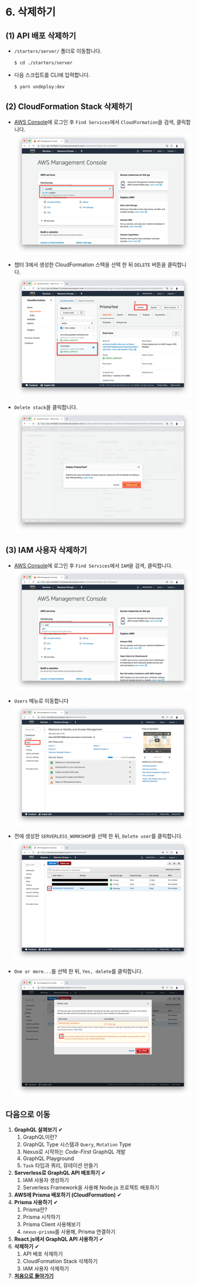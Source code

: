# 6. 삭제하기

## (1) API 배포 삭제하기
- `/starters/server/` 폴더로 이동합니다.

  ```bash
  $ cd ./starters/server
  ```

- 다음 스크립트를 CLI에 입력합니다.

  ```bash
  $ yarn undeploy:dev
  ```

## (2) CloudFormation Stack 삭제하기
- [AWS Console](https://console.aws.amazon.com)에 로그인 후 `Find Services`에서 `CloudFormation`을 검색, 클릭합니다.
  ![](./images/screenshot-1.png)

- 챕터 3에서 생성한 CloudFormation 스택을 선택 한 뒤 `DELETE` 버튼을 클릭합니다.
  ![](./images/screenshot-2.png)

- `Delete stack`을 클릭합니다.
  ![](./images/screenshot-3.png)

## (3) IAM 사용자 삭제하기
- [AWS Console](https://console.aws.amazon.com)에 로그인 후 `Find Services`에서 `IAM`을 검색, 클릭합니다.
  ![](./images/screenshot-4.png)

- `Users` 메뉴로 이동합니다
  ![](./images/screenshot-5.png)

- 전에 생성한 `SERVERLESS_WORKSHOP`을 선택 한 뒤, `Delete user`를 클릭합니다.
  ![](./images/screenshot-6.png)

- `One or more...`를 선택 한 뒤, `Yes, delete`를 클릭합니다.
  ![](./images/screenshot-7.png)


## 다음으로 이동
1. **GraphQL 살펴보기** ✔
    1. GraphQL이란?
    2. GraphQL Type 시스템과 `Query`, `Mutation` Type
    3. Nexus로 시작하는 *Code-First* GraphQL 개발
    4. GraphQL Playground
    5. `Task` 타입과 쿼리, 뮤테이션 만들기
2. **Serverless로 GraphQL API 배포하기** ✔
    1. IAM 사용자 생성하기
    2. Serverless Framework을 사용해 Node.js 프로젝트 배포하기
3. **AWS에 Prisma 배포하기 (CloudFormation)** ✔
4. **Prisma 사용하기** ✔
    1. Prisma란?
    2. Prisma 시작하기
    3. Prisma Client 사용해보기
    4. `nexus-prisma`를 사용해, Prisma 연결하기
5. **React.js에서 GraphQL API 사용하기** ✔
6. **삭제하기** ✔
    1. API 배포 삭제하기
    2. CloudFormation Stack 삭제하기
    3. IAM 사용자 삭제하기
0. **[처음으로 돌아가기](/README.md)**
